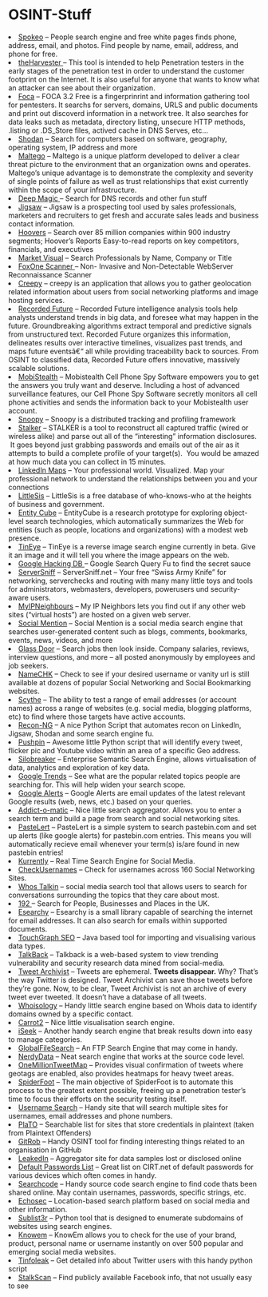 # OSINT-Stuff


<li><a href="http://www.spokeo.com/" target="_blank" rel="noopener">Spokeo</a> –&nbsp;People search engine and free white pages finds phone, address, email, and photos. Find people by name, email, address, and phone for free.</li>
<li><a href="http://code.google.com/p/theharvester/" target="_blank" rel="noopener">theHarvester </a>–&nbsp;This tool is intended to help Penetration testers in the early stages of the penetration test in order to understand the customer footprint on the Internet. It is also useful for anyone that wants to know what an attacker can see about their organization.</li>
<li><a href="http://www.informatica64.com/foca.aspx" target="_blank" rel="noopener" class="broken_link">Foca</a> –&nbsp;FOCA 3.2 Free&nbsp;is a fingerprinrint and information gathering tool for pentesters. It searchs for servers, domains, URLS and public documents and print out discoverd information in a network tree. It also searches for data leaks such as metadata, directory listing, unsecure HTTP methods, .listing or .DS_Store files, actived cache in DNS Serves, etc…</li>
<li><a href="http://www.shodanhq.com/" target="_blank" rel="noopener">Shodan</a> –&nbsp;Search for computers based on software, geography, operating system, IP address and more</li>
<li><a href="http://www.paterva.com/web6/products/maltego.php" target="_blank" rel="noopener">Maltego</a> –&nbsp;Maltego is a unique platform developed to deliver a clear threat picture to the environment that an organization owns and operates. Maltego’s unique advantage is to demonstrate the complexity and severity of single points of failure as well as trust relationships that exist currently within the scope of your infrastructure.</li>
<li><a href="https://www.deepmagic.com/" target="_blank" rel="noopener">Deep Magic </a>–&nbsp;Search for DNS records and other fun stuff</li>
<li><a href="http://www.jigsaw.com/" target="_blank" rel="noopener">Jigsaw</a> –&nbsp;Jigsaw&nbsp;is a prospecting tool used by sales professionals, marketers and recruiters to get fresh and accurate sales leads and business contact information.</li>
<li><a href="http://www.hoovers.com/" target="_blank" rel="noopener">Hoovers</a> –&nbsp;Search over 85 million companies within 900 industry segments;&nbsp;Hoover’s&nbsp;Reports Easy-to-read reports on key&nbsp;competitors, financials, and executives</li>
<li><a href="http://www.marketvisual.com/" target="_blank" rel="noopener">Market Visual</a> –&nbsp;Search Professionals by Name, Company or Title</li>
<li><a href="http://www2.zippyshare.com/v/1223894/file.html" target="_blank" rel="noopener">FoxOne Scanner </a>–&nbsp;Non- Invasive and Non-Detectable WebServer Reconnaissance Scanner</li>
<li><a href="http://www.geocreepy.com/" target="_blank" rel="noopener">Creepy</a> –&nbsp;creepy is an application that allows you to gather geolocation related information about users from social networking platforms and image hosting services.</li>
<li><a href="https://www.recordedfuture.com" target="_blank" rel="noopener">Recorded Future</a> –&nbsp;Recorded Future intelligence analysis tools help analysts understand trends in big data, and foresee what may happen in the future. Groundbreaking algorithms extract temporal and predictive signals from unstructured text. Recorded Future organizes this information, delineates results over interactive timelines, visualizes past trends, and maps future eventsâ€“ all while providing traceability back to sources. From OSINT to classified data, Recorded Future offers innovative, massively scalable solutions.</li>
<li><a href="http://www.mobistealth.com/" target="_blank" rel="noopener">MobiStealth</a> –&nbsp;Mobistealth Cell Phone Spy Software empowers you to get the answers you truly want and deserve. Including a host of advanced surveillance features, our Cell Phone Spy Software secretly monitors all cell phone activities and sends the information back to your Mobistealth user account.</li>
<li><a href="http://www.sensepost.com/blog/7557.html" target="_blank" rel="noopener" class="broken_link">Snoopy</a> –&nbsp;Snoopy is a distributed tracking and profiling framework</li>
<li><a href="http://immunityproducts.blogspot.co.uk/2012/08/stalker-analyzing-your-wireless-data.html" target="_blank" rel="noopener">Stalker</a> –&nbsp;STALKER is a tool to reconstruct all captured traffic (wired or wireless alike) and parse out all of the “interesting” information disclosures. &nbsp;It goes beyond just grabbing passwords and emails out of the air as it attempts to build a complete profile of your target(s). &nbsp;You would be amazed at how much data you can collect in 15 minutes.</li>
<li><a href="http://inmaps.linkedinlabs.com/" target="_blank" rel="noopener" class="broken_link">LinkedIn Maps</a> –&nbsp;Your professional world. Visualized. Map your professional network to understand the relationships between you and your connections</li>
<li><a href="http://littlesis.org/" target="_blank" rel="noopener">LittleSis</a> –&nbsp;LittleSis&nbsp;is a free database of who-knows-who at the heights of business and government.</li>
<li><a href="http://entitycube.research.microsoft.com/" target="_blank" rel="noopener" class="broken_link">Entity Cube</a> –&nbsp;EntityCube&nbsp;is a research prototype for exploring object-level search technologies, which automatically summarizes the Web for entities (such as people, locations and organizations) with a modest web presence.</li>
<li><a href="http://www.tineye.com/" target="_blank" rel="noopener">TinEye</a> –&nbsp;TinEye&nbsp;is a reverse image search engine currently in beta. Give it an image and it will tell you where the image appears on the web.</li>
<li><a href="http://www.exploit-db.com/google-dorks/" target="_blank" rel="noopener">Google Hacking DB </a>– Google Search Query Fu to find the secret sauce</li>
<li><a href="http://www.serversniff.net/index.php" target="_blank" rel="noopener">ServerSniff</a>&nbsp;–&nbsp;ServerSniff.net – Your free “Swiss Army Knife” for networking, serverchecks and routing with many many little toys and tools for administrators, webmasters, developers, powerusers und security-aware users.</li>
<li><a href="http://www.my-ip-neighbors.com/" target="_blank" rel="noopener">MyIPNeighbours</a> –&nbsp;My IP Neighbors lets you find out if any other web sites (“virtual hosts”) are hosted on a given web server.</li>
<li><a href="http://socialmention.com/" target="_blank" rel="noopener">Social Mention</a> –&nbsp;Social Mention&nbsp;is a social media search engine that searches user-generated content such as blogs, comments, bookmarks, events, news, videos, and more</li>
<li><a href="http://www.glassdoor.com/index.htm" target="_blank" rel="noopener">Glass Door</a> –&nbsp;Search jobs then look inside. Company salaries, reviews, interview questions, and more – all posted anonymously by employees and job seekers.</li>
<li><a href="http://namechk.com/" target="_blank" rel="noopener">NameCHK</a> –&nbsp;Check to see if your desired username or vanity url is still available at dozens of popular Social Networking and Social Bookmarking websites.</li>
<li><a href="http://blog.c22.cc/2012/10/03/scythe-framework/" target="_blank" rel="noopener">Scythe</a> –&nbsp;The ability to test a range of email addresses (or account names) across a range of websites (e.g. social media, blogging platforms, etc) to find where those targets have active accounts.</li>
<li><a href="http://code.google.com/p/ptscripts/source/browse/trunk/recon-ng.py" target="_blank" rel="noopener">Recon-NG</a> – A nice Python Script that automates recon on LinkedIn, Jigsaw, Shodan and some search engine fu.</li>
<li><a href="http://www.offensivecountermeasures.com/forum/topics/pushpin-1" target="_blank" rel="noopener">Pushpin</a> – Awesome little Python script that will identify&nbsp;every tweet, flicker pic and Youtube video within an area of a specific Geo address.</li>
<li><a href="http://www.silobreaker.com/" target="_blank" rel="noopener">Silobreaker</a> – Enterprise Semantic Search Engine, allows virtualisation of data, analytics and exploration of key data.</li>
<li><a href="http://www.google.com/trends/" target="_blank" rel="noopener">Google Trends</a> – See what are the popular related topics people are searching for. This will help widen your search scope.</li>
<li><a href="http://www.google.com/alerts" target="_blank" rel="noopener">Google Alerts</a> –&nbsp;Google Alerts are email updates of the latest relevant Google results (web, news, etc.) based on your queries.</li>
<li><a href="http://addictomatic.com/" target="_blank" rel="noopener" class="broken_link">Addict-o-matic</a> – Nice little search&nbsp;aggregator. Allows you to enter a search term and build a page from search and social networking sites.</li>
<li><a href="http://www.andrewmohawk.com/pasteLert/" target="_blank" rel="noopener">PasteLert</a> –&nbsp;PasteLert is a simple system to search pastebin.com and set up alerts (like google alerts) for pastebin.com entries. This means you will automatically recieve email whenever your term(s) is/are found in new pastebin entries!</li>
<li><a href="http://www.kurrently.com/" target="_blank" rel="noopener" class="broken_link">Kurrently</a> – Real Time Search Engine for Social Media.</li>
<li><a href="http://checkusernames.com/" target="_blank" rel="noopener">CheckUsernames</a>&nbsp;– Check for usernames across 160 Social Networking Sites.</li>
<li><a href="http://www.whostalkin.com/" target="_blank" rel="noopener">Whos Talkin</a> –&nbsp;social media search tool that allows users to search for conversations surrounding the topics that they care about most.</li>
<li><a href="http://www.192.com/" target="_blank" rel="noopener">192 </a>– Search for People, Businesses and Places in the UK.</li>
<li><a href="http://www.freedomcoder.com.ar/2009/11/27/esearchy-ng-work/" target="_blank" rel="noopener" class="broken_link">Esearchy</a> –&nbsp;Esearchy is a small library capable of searching the internet for email addresses. It can also search for emails within supported documents.</li>
<li><a href="http://www.touchgraph.com/seo" target="_blank" rel="noopener">TouchGraph SEO</a> – Java based tool for importing and visualising various data types.</li>
<li><a href="http://talkback.volvent.org/" target="_blank" rel="noopener" class="broken_link">TalkBack</a> –&nbsp;Talkback is a web-based system to view trending vulnerability and security research data mined from social-media.</li>
<li><a href="http://www.tweetarchivist.com/" target="_blank" rel="noopener">Tweet Archivist</a> –&nbsp;Tweets are ephemeral.&nbsp;<strong>Tweets disappear.</strong>&nbsp;Why? That’s the way Twitter is designed. Tweet Archivist can save those tweets before they’re gone. Now, to be clear, Tweet Archivist is not an archive of every tweet ever tweeted. It doesn’t have a database of all tweets.</li>
<li><a href="http://whoisology.com/" target="_blank" rel="noopener" class="broken_link">Whoisology</a> – Handy little search engine based on Whois data to identify domains owned by a specific contact.</li>
<li><a href="http://search.carrot2.org/stable/search" target="_blank" rel="noopener">Carrot2</a> – Nice little visualisation search engine.</li>
<li><a href="http://www.iseek.com/" target="_blank" rel="noopener">iSeek</a> – Another handy search engine that break results down into easy to manage categories.</li>
<li><a href="http://globalfilesearch.com/" target="_blank" rel="noopener">GlobalFileSearch</a> – An FTP Search Engine that may come in handy.</li>
<li><a href="http://nerdydata.com/" target="_blank" rel="noopener">NerdyData</a> – Neat search engine that works at the source code level.</li>
<li><a href="http://onemilliontweetmap.com/" target="_blank" rel="noopener">OneMillionTweetMap</a> – Provides visual confirmation of tweets where geotags are enabled, also provides heatmaps for heavy tweet areas.</li>
<li><a href="http://www.spiderfoot.net/" target="_blank" rel="noopener">SpiderFoot</a> –&nbsp;The main objective of SpiderFoot is to automate this process to the greatest extent possible, freeing up a penetration tester’s time to focus their efforts on the security testing itself.</li>
<li><a href="http://usersearch.org/" target="_blank" rel="noopener">Username Search</a> – Handy site that will search multiple sites for usernames, email addresses and phone numbers.</li>
<li><a href="https://8ack.de/plato/" target="_blank" rel="noopener">PlaTO</a> – Searchable list for sites that store credentials in plaintext (taken from Plaintext Offenders)</li>
<li><a href="http://michenriksen.com/blog/gitrob-putting-the-open-source-in-osint/" target="_blank" rel="noopener">GitRob</a> – Handy OSINT tool for finding interesting things related to an organisation in GitHub</li>
<li><a href="http://www.leakedin.com/" target="_blank" rel="noopener">LeakedIn</a> – Aggregator site for data samples lost or disclosed online</li>
<li><a href="https://cirt.net/passwords" target="_blank" rel="noopener">Default Passwords List</a> – Great list on CIRT.net of default passwords for various devices which often comes in handy.</li>
<li><a href="https://searchcode.com/" target="_blank" rel="noopener">Searchcode</a> – Handy source code search engine to find code thats been shared online. May contain usernames, passwords, specific strings, etc.</li>
<li><a href="https://free.echosec.net/" target="_blank" rel="noopener">Echosec</a> – Location-based search platform based on social media and other information.</li>
<li><a href="https://github.com/aboul3la/Sublist3r" target="_blank" rel="noopener">Sublist3r</a> – Python tool that is designed to enumerate subdomains of websites using search engines.</li>
<li><a href="http://knowem.com/" target="_blank" rel="noopener">Knowem</a> –&nbsp;KnowEm allows you to check for the use of your brand, product, personal name or username instantly on over 500 popular and emerging social media websites.</li>
<li><a href="https://tinfoleak.com/" target="_blank" rel="noopener">Tinfoleak</a> – Get detailed info about Twitter users with this handy python script</li>
<li><a href="https://stalkscan.com/" target="_blank" rel="noopener">StalkScan</a> – Find publicly available Facebook info, that not usually easy to see</li>
